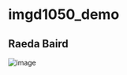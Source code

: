 # imgd1050_demo
## Raeda Baird

![image](https://github.com/user-attachments/assets/f92685f2-afd5-4267-9ad7-9604fa2302fa)

